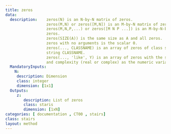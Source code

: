 ```yaml
---
title: zeros
data: 
  description:    zeros(N) is an N-by-N matrix of zeros.
                  zeros(M,N) or zeros([M,N]) is an M-by-N matrix of zeros.
                  zeros(M,N,P,...) or zeros([M N P ...]) is an M-by-N-by-P-by-... array of
                  zeros.
                  zeros(SIZE(A)) is the same size as A and all zeros.
                  zeros with no arguments is the scalar 0.
                  zeros(..., CLASSNAME) is an array of zeros of class specified by the
                  string CLASSNAME.
                  zeros(..., 'like', Y) is an array of zeros with the same data type, sparsity,
                  and complexity (real or complex) as the numeric variable Y.
  MandatoryInputs:   
    N: 
     description: Dimension
     class: integer
     dimension: [1x1]
  Outputs:
     z:
        description: List of zeros 
        class: staris
        dimension: [1xN]
categories: [ documentation , CT00 , stairs]
class: stairs
layout: method
---
```

